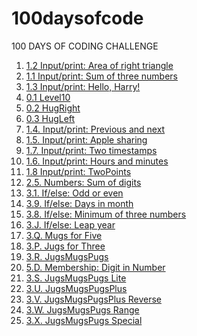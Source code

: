 # 100daysofcode
100 DAYS OF CODING CHALLENGE

1) [1.2 Input/print: Area of right triangle](day001.md)
2) [1.1 Input/print: Sum of three numbers](day001a.md)
3) [1.3 Input/print: Hello, Harry!](day001b.md)
4) [0.1 Level10](day002.md)
5) [0.2 HugRight](day003.md)
6) [0.3 HugLeft](day003a.md)
7) [1.4. Input/print: Previous and next](day004.md)
8) [1.5. Input/print: Apple sharing](day005.md)
9) [1.7. Input/print: Two timestamps](day006.md)
10) [1.6. Input/print: Hours and minutes](day006a.md)
11) [1.8 Input/print: TwoPoints](day007.md)
12) [2.5. Numbers: Sum of digits](day008.md)
13) [3.1. If/else: Odd or even](day009.md)
14) [3.9. If/else: Days in month](day009a.md)
15) [3.8. If/else: Minimum of three numbers](day010.md)
16) [3.J. If/else: Leap year](day010a.md)
17) [3.Q. Mugs for Five](day011.md)
18) [3.P. Jugs for Three](day011a.md)
19) [3.R. JugsMugsPugs](day012.md)
20) [5.D. Membership: Digit in Number](day012a.md)
21) [3.S. JugsMugsPugs Lite](day013.md)
22) [3.U. JugsMugsPugsPlus](day013a.md)
23) [3.V. JugsMugsPugsPlus Reverse](day014.md)
24) [3.W. JugsMugsPugs Range](day014a.md)
25) [3.X. JugsMugsPugs Special](day015.md)
